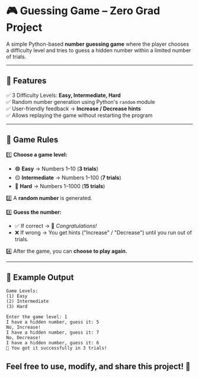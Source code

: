 # 🎮 Guessing Game – Zero Grad Project

A simple Python-based **number guessing game** where the player chooses a difficulty level and tries to guess a hidden number within a limited number of trials.

---

## 📌 Features
✅ 3 Difficulty Levels: **Easy, Intermediate, Hard**  
✅ Random number generation using Python's `random` module  
✅ User-friendly feedback → **Increase / Decrease hints**  
✅ Allows replaying the game without restarting the program  

---

## 🎯 Game Rules
1️⃣ **Choose a game level:**

- 🟢 **Easy** → Numbers 1–10 (**3 trials**)  
- 🟡 **Intermediate** → Numbers 1–100 (**7 trials**)  
- 🔴 **Hard** → Numbers 1–1000 (**15 trials**)  

2️⃣ A **random number** is generated.  

3️⃣ **Guess the number:**
   - ✅ If correct → 🎉 *Congratulations!*  
   - ❌ If wrong → You get hints ("Increase" / "Decrease") until you run out of trials.  

4️⃣ After the game, you can **choose to play again.**

---

## 📸 Example Output
```
Game Levels:
(1) Easy
(2) Intermediate
(3) Hard

Enter the game level: 1
I have a hidden number, guess it: 5
No, Increase!
I have a hidden number, guess it: 7
No, Decrease!
I have a hidden number, guess it: 6
🎉 You got it successfully in 3 trials!
```

## Feel free to **use, modify, and share** this project! 🚀
